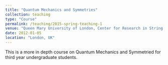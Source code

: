 ```yaml
---
title: "Quantum Mechanics and Symmetries"
collection: teaching
type: "Course"
permalink: /teaching/2015-spring-teaching-1
venue: "Queen Mary University of London, Center for Research in String Theory"
date: 2012-01-05
location: "London, UK"
---
```


This is a more in depth course on Quantum Mechanics and Symmetried for third year undergraduate students.
